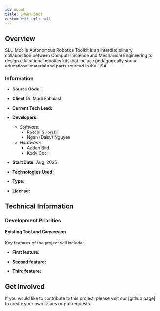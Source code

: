 ```yaml
---
id: about
title: SMARTRobot
custom_edit_url: null
---
```


<!-- A header image is optional; if used should be no greater than 200x600 -->
<!--![Header Alt Text](header.png) -->

## Overview

SLU Mobile Autonomous Robotics Toolkit is an interdisciplinary collaboration between Computer Science and Mechanical Engineering to design educational robotics kits that include pedagogically sound educational material and parts sourced in the USA.

### Information

- **Source Code:** 
- **Client** Dr. Madi Babaiasl
- **Current Tech Lead:** 

- **Developers:**
  - *Software:*
    - Pascal Sikorski
    - Ngan (Daisy) Nguyen
  - *Hardware:*
    - Aedan Bird
    - Kody Cool
- **Start Date:** Aug, 2025
- **Technologies Used:**

- **Type:** 
- **License:** 


## Technical Information

### Development Priorities

#### Existing Tool and Conversion



Key features of the project will include: 

- **First feature:**



- **Second feature:**



- **Third feature:**



## Get Involved

If you would like to contribute to this project, please visit our [github page] to create your own issues or pull requests.
